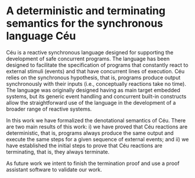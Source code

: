 A deterministic and terminating semantics for the synchronous language Céu
==========

Céu is a reactive synchronous language designed for supporting the
development of safe concurrent programs. The language has been designed
to facilitate the specification of programs that constantly react to
external stimuli (events) and that have concurrent lines of execution.
Céu relies on the synchronous hypothesis, that is, programs produce
output synchronously with their inputs (i.e., conceptually reactions
take no time). The language was originally designed having as main target
embedded systems, but its generic event handling and concurrent built-in 
constructs allow the straightforward use of the language in the development
of a broader range of reactive systems.

In this work we have formalized the denotational semantics of Céu. There are
two main results of this work: i) we have proved that Céu reactions are
deterministic, that is, programs always produce the same output and execute
the same steps for a given sequence of external events; and ii) we have
established the initial steps to prove that Céu reactions are terminating,
that is, they always terminate. 

As future work we intent to finish the termination proof and use a proof 
assistant software to validate our work.
